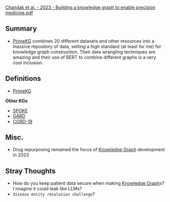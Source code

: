 [Chandak et al. - 2023 - Building a knowledge graph to enable precision medicine.pdf](file:///Users/andrew/Zotero/storage/DMM9LJL9/Chandak%20et%20al.%20-%202023%20-%20Building%20a%20knowledge%20graph%20to%20enable%20precision%20medicine.pdf)
## Summary

- [PrimeKG](PrimeKG.md) combines 20 different datasets and other resources into a massive repository of data, setting a high standard (at least for me) for knowledge graph construction. Their data wrangling techniques are amazing and their use of BERT to combine different graphs is a very cool inclusion.
## Definitions

- [PrimeKG](PrimeKG.md)

**Other KGs**
- [SPOKE](SPOKE.md) 
- [GARD](GARD.md)
- [CORD-19](CORD-19.md)
## Misc.

- Drug repurposing remained the focus of [Knowledge Graph](Knowledge%20Graph.md) development in 2023
## Stray Thoughts

- How do you keep patient data secure when making [Knowledge Graph](Knowledge%20Graph.md)s? I imagine it could leak like LLMs?
- `disease entity resolution challenge`?